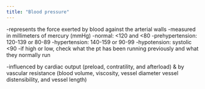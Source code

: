 ```yaml
---
title: "Blood pressure"
---
```

-represents the force exerted by blood against the arterial walls
-measured in millimeters of mercury (mmHg)
-normal: &lt;120 and &lt;80
-prehypertension: 120-139 or 80-89 
-hypertension: 140-159 or 90-99
-hypotension: systolic &lt;90
-if high or low, check what the pt has been running previously and what they normally run

-influenced by cardiac output (preload, contratility, and afterload) &amp; by vascular resistance (blood volume, viscosity, vessel diameter vessel distensibility, and vessel length)

